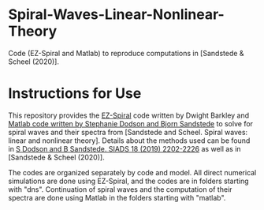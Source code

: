 # Spiral-Waves-Linear-Nonlinear-Theory
Code (EZ-Spiral and Matlab) to reproduce computations in [Sandstede &amp; Scheel (2020)].

# Instructions for Use

This repository provides the [EZ-Spiral](http://homepages.warwick.ac.uk/~masax/Software/ez_software.html) code written by Dwight Barkley and [Matlab code written by Stephanie Dodson and Bjorn Sandstede](https://github.com/sandstede-lab/Spiral-Waves-Boundary-Sinks-and-Spectra) to solve for spiral waves and their spectra from [Sandstede and Scheel. Spiral waves: linear and nonlinear theory]. Details about the methods used can be found in [S Dodson and B Sandstede. SIADS 18 (2019) 2202-2226](http://dx.doi.org/10.1137/19M1264813) as well as in [Sandstede &amp; Scheel (2020)].

The codes are organized separately by code and model. All direct numerical simulations are done using EZ-Spiral, and the codes are in folders starting with "dns". Continuation of spiral waves and the computation of their spectra are done using Matlab in the folders starting with "matlab".
